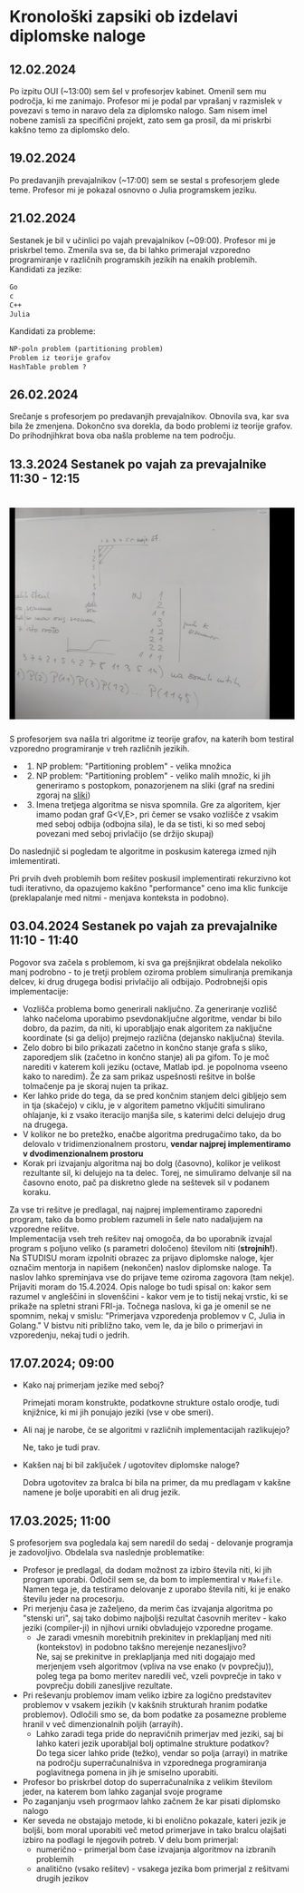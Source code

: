 # Kronološki zapsiki ob izdelavi diplomske naloge

12.02.2024
---
Po izpitu OUI (~13:00) sem šel v profesorjev kabinet. Omenil sem mu področja, ki me zanimajo. Profesor mi je podal par vprašanj v razmislek v povezavi s temo in naravo dela za diplomsko nalogo. Sam nisem imel nobene zamisli za specifični projekt, zato sem ga prosil, da mi priskrbi kakšno temo za diplomsko delo.

19.02.2024
---
Po predavanjih prevajalnikov (~17:00) sem se sestal s profesorjem glede teme. Profesor mi je pokazal osnovno o Julia programskem jeziku.

21.02.2024
---
Sestanek je bil v učinlici po vajah prevajalnikov (~09:00). Profesor mi je priskrbel temo. Zmenila sva se, da bi lahko primerajal vzporedno programiranje v različnih programskih jezikih na enakih problemih.  
Kandidati za jezike:
```
Go
c
C++
Julia
```
Kandidati za probleme:
```
NP-poln problem (partitioning problem)
Problem iz teorije grafov
HashTable problem ?
```
26.02.2024
---
Srečanje s profesorjem po predavanjih prevajalnikov. Obnovila sva, kar sva bila že zmenjena. Dokončno sva dorekla, da bodo problemi iz teorije grafov. Do prihodnjihkrat bova oba našla probleme na tem področju.

13.3.2024 Sestanek po vajah za prevajalnike 11:30 - 12:15
---
# ![Slika](timeline_1.png)  
S profesorjem sva našla tri algoritme iz teorije grafov, na katerih bom testiral vzporedno programiranje v treh različnih jezikih.

- 1. NP problem: "Partitioning problem" - velika množica
- 2. NP problem: "Partitioning problem" - veliko malih množic, ki jih generiramo s postopkom, ponazorjenem na sliki (graf na sredini zgoraj na [sliki](#slika))
- 3. Imena tretjega algoritma se nisva spomnila. Gre za algoritem, kjer imamo podan graf G<V,E>, pri čemer se vsako vozlišče z vsakim med seboj odbija (odbojna sila), le da se tisti, ki so med seboj povezani med seboj privlačijo (se držijo skupaj)

Do naslednjič si pogledam te algoritme in poskusim katerega izmed njih imlementirati.

Pri prvih dveh problemih bom rešitev poskusil implementirati rekurzivno kot tudi iterativno, da opazujemo kakšno "performance" ceno ima klic funkcije (preklapalanje med nitmi - menjava konteksta in podobno).

03.04.2024 Sestanek po vajah za prevajalnike 11:10 - 11:40
---
Pogovor sva začela s problemom, ki sva ga prejšnjikrat obdelala nekoliko manj podrobno - to je tretji problem oziroma problem simuliranja premikanja delcev, ki drug drugega bodisi privlačijo ali odbijajo.
Podrobnejši opis implementacije:

- Vozlišča problema bomo generirali naključno. Za generiranje vozlišč lahko načeloma uporabimo psevdonaključne algoritme, vendar bi bilo dobro, da pazim, da niti, ki uporabljajo enak algoritem za naključne koordinate (si ga delijo) prejmejo različna (dejansko naključna) števila.
- Zelo dobro bi bilo prikazati začetno in končno stanje grafa s sliko, zaporedjem slik (začetno in končno stanje) ali pa gifom. To je moč narediti v katerem koli jeziku (octave, Matlab ipd. je popolnoma vseeno kako to naredim). Že za sam prikaz uspešnosti rešitve in bolše tolmačenje pa je skoraj nujen ta prikaz.
- Ker lahko pride do tega, da se pred končnim stanjem delci gibljejo sem in tja (skačejo) v ciklu, je v algoritem pametno vključiti simulirano ohlajanje, ki z vsako iteracijo manjša sile, s katerimi delci delujejo drug na drugega. 
- V kolikor ne bo pretežko, enačbe algoritma predrugačimo tako, da bo delovalo v tridimenzionalnem prostoru, **vendar najprej implementiramo v dvodimenzionalnem prostoru**
- Korak pri izvajanju algoritma naj bo dolg (časovno), kolikor je velikost rezultante sil, ki delujejo na ta delec. Torej, ne simuliramo delvanje sil na časovno enoto, pač pa diskretno glede na seštevek sil v podanem koraku.

Za vse tri rešitve je predlagal, naj najprej implementiramo zaporedni program, tako da bomo problem razumeli in šele nato nadaljujem na vzporedne rešitve.  
Implementacija vseh treh rešitev naj omogoča, da bo uporabnik izvajal program s poljuno veliko (s parametri določeno) številom niti (**strojnih!**).  
Na STUDISU moram izpolniti obrazec za prijavo diplomske naloge, kjer označim mentorja in napišem (nekončen) naslov diplomske naloge. Ta naslov lahko spreminjava vse do prijave teme oziroma zagovora (tam nekje). Prijaviti moram do 15.4.2024. Opis naloge bo tudi spisal on: kakor sem razumel v angleščini in slovenščini - kakor vem je to tistij nekaj vrstic, ki se prikaže na spletni strani FRI-ja. Točnega naslova, ki ga je omenil se ne spomnim, nekaj v smislu: "Primerjava vzporedenja problemov v C, Julia in Golang." V bistvu niti približno tako, vem le, da je bilo o primerjavi in vzporedenju, nekaj tudi o jedrih.

17.07.2024; 09:00
---
- Kako naj primerjam jezike med seboj?
    
    Primejati moram konstrukte, podatkovne strukture ostalo orodje, tudi knjižnice, ki mi jih ponujajo jeziki (vse v obe smeri).

- Ali naj je narobe, če se algoritmi v različnih implementacijah razlikujejo?
    
    Ne, tako je tudi prav.

- Kakšen naj bi bil zaključek / ugotovitev diplomske naloge?

    Dobra ugotovitev za bralca bi bila na primer, da mu predlagam v kakšne namene je bolje uporabiti en ali drug jezik.

17.03.2025; 11:00
---
S profesorjem sva pogledala kaj sem naredil do sedaj - delovanje programja je zadovoljivo. Obdelala sva naslednje problematike: 
- Profesor je predlagal, da dodam možnost za izbiro števila niti, ki jih program uporabi. Odločil sem se, da bom to implementiral v `Makefile`. Namen tega je, da testiramo delovanje z uporabo števila niti, ki je enako številu jeder na procesorju.
- Pri merjenju časa je zaželjeno, da merim čas izvajanja algoritma po "stenski uri", saj tako dobimo najboljši rezultat časovnih meritev - kako jeziki (compiler-ji) in njihovi urniki obvladujejo vzporedne progame. 
    - Je zaradi vmesnih morebitnih prekinitev in preklapljanj med niti (kontekstov) in podobno takšno merejenje nezanesljivo?\
    Ne, saj se prekinitve in preklapljanja med niti dogajajo med merjenjem vseh algoritmov (vpliva na vse enako (v povprečju)), poleg tega pa bomo meritev naredili več, vzeli povprečje in tako v povprečju dobili zanesljive rezultate.
- Pri reševanju problemov imam veliko izbire za logično predstavitev problemov v vsakem jezikih (v kakšnih strukturah hranim podatke problemov). Odločili smo se, da bom podatke za posamezne probleme hranil v več dimenzionalnih poljih (arrayih).
    - Lahko zaradi tega pride do nepravičnih primerjav med jeziki, saj bi lahko kateri jezik uporabljal bolj optimalne strukture podatkov?\
    Do tega sicer lahko pride (težko), vendar so polja (arrayi) in matrike na področju superračunalnišva in vzporednega programiranja poglavitnega pomena in jih je smiselno uporabiti.
- Profesor bo priskrbel dotop do superračunalnika z velikim številom jeder, na katerem bom lahko zaganjal svoje programe
- Po zaganjanju vseh progrmaov lahko začnem že kar pisati diplomsko nalogo
- Ker seveda ne obstajajo metode, ki bi enolično pokazale, kateri jezik je boljši, bom moral uporabiti več metod primerjave in tako bralcu olajšati izbiro na podlagi le njegovih potreb. V delu bom primerjal:
    - numerično - primerjal bom čase izvajanja algoritmov na izbranih problemih
    - analitično (vsako rešitev) - vsakega jezika bom primerjal z rešitvami drugih jezikov
